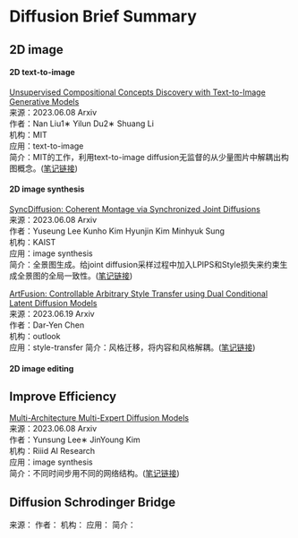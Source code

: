 # Diffusion Brief Summary

## 2D image

#### 2D text-to-image
[Unsupervised Compositional Concepts Discovery with Text-to-Image Generative Models](https://arxiv.org/abs/2306.05357)  
来源：2023.06.08 Arxiv   
作者：Nan Liu1∗ Yilun Du2∗ Shuang Li  
机构：MIT  
应用：text-to-image  
简介：MIT的工作，利用text-to-image diffusion无监督的从少量图片中解耦出构图概念。([笔记链接](https://blog.csdn.net/D_Trump/article/details/131158730))

#### 2D image synthesis
[SyncDiffusion: Coherent Montage via Synchronized Joint Diffusions](https://arxiv.org/abs/2306.05178)  
来源：2023.06.08  Arxiv  
作者：Yuseung Lee Kunho Kim Hyunjin Kim Minhyuk Sung  
机构：KAIST  
应用：image synthesis  
简介：全景图生成。给joint diffusion采样过程中加入LPIPS和Style损失来约束生成全景图的全局一致性。([笔记链接](https://blog.csdn.net/D_Trump/article/details/131158747))

[ArtFusion: Controllable Arbitrary Style Transfer using Dual Conditional Latent Diffusion Models](https://arxiv.org/abs/2306.09330)  
来源：2023.06.19  Arxiv  
作者：Dar-Yen Chen  
机构：outlook  
应用：style-transfer
简介：风格迁移，将内容和风格解耦。([笔记链接](https://blog.csdn.net/D_Trump/article/details/131371000?spm=1001.2014.3001.5501))

#### 2D image editing



## Improve Efficiency
[Multi-Architecture Multi-Expert Diffusion Models](https://arxiv.org/abs/2306.04990)  
来源：2023.06.08  Arxiv  
作者：Yunsung Lee∗ JinYoung Kim  
机构：Riiid AI Research  
应用：image synthesis  
简介：不同时间步用不同的网络结构。([笔记链接](https://blog.csdn.net/D_Trump/article/details/131158764))  



## Diffusion Schrodinger Bridge




[]()
来源：
作者：
机构：
应用：
简介：
